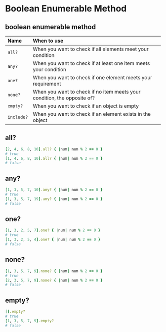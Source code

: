 # Boolean Enumerable Method

## boolean enumerable method

| Name       | When to use                                                              |
| :--------- | :----------------------------------------------------------------------- |
| `all?`     | When you want to check if all elements meet your condition               |
| `any?`     | When you want to check if at least one item meets your condition         |
| `one?`     | When you want to check if one element meets your requirement             |
| `none?`    | When you want to check if no item meets your condition, the opposite of? |
| `empty?`   | When you want to check if an object is empty                             |
| `include?` | When you want to check if an element exists in the object                |

## all?

```ruby
[2, 4, 6, 8, 10].all? { |num| num % 2 == 0 }
# true
[1, 4, 6, 8, 10].all? { |num| num % 2 == 0 }
# false
```

## any?

```ruby
[1, 3, 5, 7, 10].any? { |num| num % 2 == 0 }
# true
[1, 3, 5, 7, 19].any? { |num| num % 2 == 0 }
# false
```

## one?

```ruby
[1, 3, 2, 5, 7].one? { |num| num % 2 == 0 }
# true
[1, 3, 2, 5, 4].one? { |num| num % 2 == 0 }
# false
```

## none?

```ruby
[1, 3, 5, 7, 9].none? { |num| num % 2 == 0 }
# true
[2, 3, 5, 7, 9].none? { |num| num % 2 == 0 }
# false
```

## empty?

```ruby
[].empty?
# true
[1, 3, 5, 7, 9].empty?
# false
```
